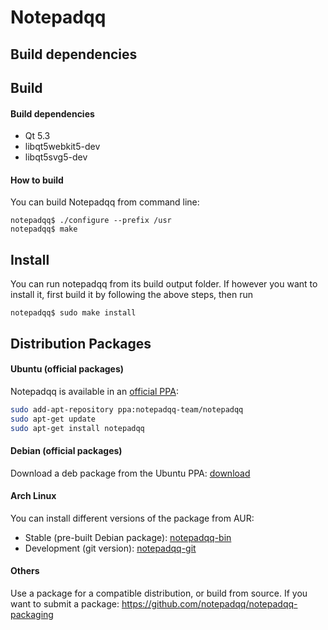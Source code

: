 Notepadqq
=========

Build dependencies
------------------


Build
-----

#### Build dependencies
   * Qt 5.3
   * libqt5webkit5-dev
   * libqt5svg5-dev

#### How to build
You can build Notepadqq from command line:

    notepadqq$ ./configure --prefix /usr
    notepadqq$ make
    
Install
-------
You can run notepadqq from its build output folder. If however you want to install it, first build it
by following the above steps, then run

    notepadqq$ sudo make install

Distribution Packages
---------------------

#### Ubuntu (official packages)
Notepadqq is available in an [official PPA](https://launchpad.net/~notepadqq-team/+archive/ubuntu/notepadqq):

```bash
sudo add-apt-repository ppa:notepadqq-team/notepadqq
sudo apt-get update
sudo apt-get install notepadqq
```

#### Debian (official packages)
Download a deb package from the Ubuntu PPA: [download](https://launchpad.net/~notepadqq-team/+archive/ubuntu/notepadqq/+packages)

#### Arch Linux
You can install different versions of the package from AUR:

 * Stable (pre-built Debian package): [notepadqq-bin](https://aur.archlinux.org/packages/notepadqq-bin/)
 * Development (git version): [notepadqq-git](https://aur.archlinux.org/packages/notepadqq-git/)

#### Others
Use a package for a compatible distribution, or build from source.
If you want to submit a package: https://github.com/notepadqq/notepadqq-packaging
